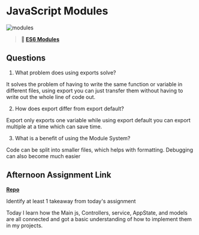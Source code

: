 # JavaScript Modules

![modules](https://bcw.blob.core.windows.net/public/img/1015719031845190)

> **📖 [ES6 Modules](https://codeworksacademy.com/fs-student-guide/resources/wk3/01-Modules)**

## Questions

1. What problem does using exports solve?

It solves the problem of having to write the same function or variable in different files, using export you can just transfer them without having to write out the whole line of code out.

2. How does export differ from export default?

Export only exports one variable while using export default you can export multiple at a time which can save time.

3. What is a benefit of using the Module System?

Code can be split into smaller files, which helps with formatting. 
Debugging can also become much easier 

## Afternoon Assignment Link

**[Repo](https://github.com/DiegoDomingu3z/racingGame)**

Identify at least 1 takeaway from today's assignment

Today I learn how the Main js, Controllers, service, AppState, and models are all connected and got a basic understanding of how to implement them in my projects.
